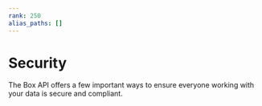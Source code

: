 ```yaml
---
rank: 250
alias_paths: []
---
```


# Security

The Box API offers a few important ways to ensure everyone working with your
data is secure and compliant.
